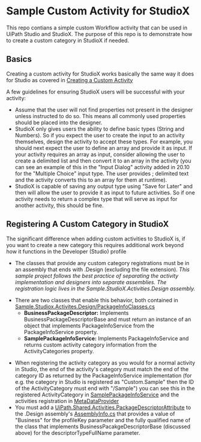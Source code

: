# Sample Custom Activity for StudioX
This repo contians a simple custom Workflow activity that can be used in UiPath Studio and StudioX. The purpose of this repo is to demonstrate how to create a custom category in StudioX if needed.

## Basics
Creating a custom activity for StudioX works basically the same way it does for Studio as covered in [Creating a Custom Activity](https://docs.uipath.com/activities/docs/creating-a-custom-activity)

A few guidelines for ensuring StudioX users will be successful with your activity:
- Assume that the user will not find properties not present in the designer unless instructed to do so. This means all commonly used properties should be placed into the designer.
- StudioX only gives users the ability to define basic types (String and Numbers). So if you expect the user to create the input to an activity themselves, design the activity to accept these types. For example, you should next expect the user to define an array and provide it as input. If your activity requires an array as input, consider allowing the user to create a delimited list and then convert it to an array in the activity (you can see an example of this in the "Input Dialog" activity added in 20.10 for the "Multiple Choice" input type. The user provides ; delimited text and the activity converts this to an array for them at runtime).
- StudioX is capable of saving any output type using "Save for Later" and then will allow the user to provide it as input to future activities. So if one activity needs to return a complex type that will serve as input for another activity, this should be fine.

## Registering A Custom Category in StudioX
The significant difference when adding custom activities to StudioX is, if you want to create a new category this requires additional work beyond how it functions in the Developer (Studio) profile

* The classes that provide any custom category registrations must be in an assembly that ends with .Design (excluding the file extension). _This sample project follows the best practice of separating the activity implementation and designers into separate assemblies. The registration logic lives in the Sample.StudioX.Activities.Design assembly._
- There are two classes that enable this behavior, both contained in [Sample.Studiox.Activites.Design/PackageInfoClasses.cs](https://github.com/AndrewBrianHall/studiox-sample-custom-activity/blob/main/src/Sample.StudioX.Activities.Design/PackageInfoClasses.cs)
    - **BusinessPackageDescriptor:** Implements BusinessPackageDescriptorBase and must return an instance of an object that implements PackageInfoService from the PackageInfoService property.
    - **SamplePackageInfoService:** Implements PackageInfoService and returns custom activity category information from the ActivityCategories property.
* When registering the activity category as you would for a normal activity in Studio, the end of the activity's category must match the end of the category ID as returned by the PackageInfoService implementation (for e.g. the category in Studio is registered as "Custom.Sample" then the ID of the ActivityCategory must end with "/Sample") you can see this in the registered ActivityCategory in [SamplePackageInfoService](https://github.com/AndrewBrianHall/studiox-sample-custom-activity/blob/main/src/Sample.StudioX.Activities.Design/PackageInfoClasses.cs) and the activities registration in [MetaDataProvider](https://github.com/AndrewBrianHall/studiox-sample-custom-activity/blob/main/src/Sample.StudioX.Activities.Design/MetaDataProvider.cs)
* You must add a [UiPath.Shared.Activities.PackageDescriptorAttribute](https://github.com/AndrewBrianHall/studiox-sample-custom-activity/blob/main/src/Sample.StudioX.Activities.Design/UiPath.Contracts.Types/PackageDescriptor.cs) to the .Design assembly's [AssemblyInfo.cs](https://github.com/AndrewBrianHall/studiox-sample-custom-activity/blob/main/src/Sample.StudioX.Activities.Design/Properties/AssemblyInfo.cs) that provides a value of "Business" for the profileKey parameter and the fully qualified name of the class that implements BusinessPacakgeDescriptorBase (discussed above) for the descriptorTypeFullName parameter.